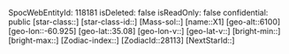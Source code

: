 ﻿---
location: [35.08,-60.925,6100]
type: Station
tags:
- astro/Star

---
SpocWebEntityId: 118181
isDeleted: false
isReadOnly: false
confidential: public
[star-class::]
[star-class-id::]
[Mass-sol::]
[name::X1]
[geo-alt::6100]
[geo-lon::-60.925]
[geo-lat::35.08]
[geo-lon-v::]
[geo-lat-v::]
[bright-min::]
[bright-max::]
[Zodiac-index::]
[ZodiacId::28113]
[NextStarId::]

